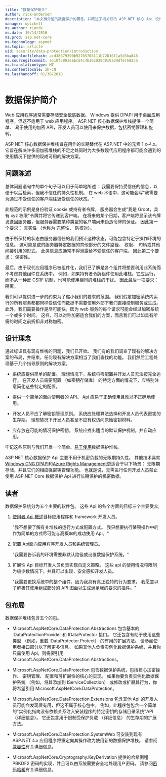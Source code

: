 ```yaml
---
title: "数据保护简介"
author: rick-anderson
description: "本文档介绍的数据保护的概念，并概述了相关联的 ASP.NET 核心 Api 设计原则。"
manager: wpickett
ms.author: riande
ms.date: 10/14/2016
ms.prod: asp.net-core
ms.technology: aspnet
ms.topic: article
uid: security/data-protection/introduction
ms.openlocfilehash: acd38679390b92705703111b72816f1a5d3ba848
ms.sourcegitcommit: a510f38930abc84c4b302029d019a34dfe76823b
ms.translationtype: MT
ms.contentlocale: zh-CN
ms.lasthandoff: 01/30/2018
---
```

# <a name="introduction-to-data-protection"></a>数据保护简介

Web 应用程序通常需要存储安全敏感数据。 Windows 提供 DPAPI 用于桌面应用程序，但这不适用于 web 应用程序。 ASP.NET 核心数据保护堆栈提供一个简单、 易于使用的加密 API，开发人员可以使用来保护数据，包括密钥管理和旋转。

ASP.NET 核心数据保护堆栈旨在用作的长期替代<machineKey>在 ASP.NET 中的元素 1.x-4.x。 它旨在解决许多旧加密堆栈的不足之处同时为大多数现代应用程序都可能会遇到的使用情况下提供的现成可用的解决方案。

## <a name="problem-statement"></a>问题陈述

总体问题语句中的单个句子可以用于简单地所述： 我需要保持受信任的信息，以便于以后检索，但我不信任的持久性机制。 在 web 术语中，这可能会写"我需要为通过不受信任的客户端往返受信任的状态。"

此规范的示例是身份验证 cookie 或持有者令牌。 服务器会生成"我是 Groot，具有 xyz 权限"令牌并将它传递到客户端。 在将来的某个日期，客户端将显示该令牌发送回服务器，但服务器需要某种类型的客户端尚未伪造令牌的保证。 因此第一个要求： 真实性 （也称为 完整性、 防校对）。

由于所保持的状态由服务器信任的我们预计这种状态，可能包含特定于操作环境的信息。 这可能是或的服务器特定数据的其他部分的文件路径、 权限、 句柄或其他间接引用的形式。 此类信息应通常不得泄露给不受信任的客户端。 因此第二个要求： 保密性。

最后，由于现代应用程序已被组件化，我们已了解是各个组件将想要利用此系统而不考虑其他组件在系统中。 例如，如果持有者令牌组件使用此堆栈，它应运行，而不从一种反 CSRF 机制，也可能使用相同的堆栈的干扰。 因此最后一项要求： 隔离。

我们可以提供进一步的约束为了缩小我们的要求的范围。 我们假定加密系统内运行的所有服务都都同样受信任而数据不需要使用外部下我们直接控制服务或生成。 此外，我们需要操作是尽可能快，因为 web 服务的每个请求可能会经过加密系统一个或多个时间。 这样，可以对称加密适合我们的方案，而且我们可以如具有所需的时间之前折扣非对称加密。

## <a name="design-philosophy"></a>设计理念

通过标识具有现有堆栈的问题，我们已开始。 我们有的我们调查了现有的解决方案的布局，并结束，任何现有解决方案相当了我们查找的功能。 我们然后工程处理基于几个指导原则的解决方案。

* 系统应提供简单的配置。 理想情况下，系统将零配置并开发人员无法按完全运行。 在开发人员需要配置 （如密钥存储库） 的特定方面的情况下，应特别注意简化这些特定的配置。

* 提供一个简单的面向使用者的 API。 Api 应易于正确使用且难以不正确地使用。

* 开发人员不应了解密钥管理原则。 系统应处理算法选择和开发人员代表密钥的生存期。 理想情况下开发人员甚至不应有权访问原始密钥材料。

* 应存放在可能的情况保护密钥。 系统应找出适当的默认保护机制，并自动应用。

牢记这些原则与我们开发一个简单、[易于使用](using-data-protection.md)数据保护堆栈。

ASP.NET 核心数据保护 Api 主要不用于机密负载的无限期持久性。 其他技术喜欢[Windows CNG DPAPI](https://msdn.microsoft.com/library/windows/desktop/hh706794%28v=vs.85%29.aspx)和[Azure Rights Management](https://docs.microsoft.com/rights-management/)更适合于以下场景： 无限期存储，并且它们的相应强密钥管理功能。 也就是说，无需进行任何开发人员禁止使用 ASP.NET Core 数据保护 Api 进行长期保护的机密数据。

## <a name="audience"></a>读者

数据保护系统分为五个主要的软件包。 这些 Api 的各个方面的目标三个主要受众;

1. [使用者 Api 概述](consumer-apis/overview.md)目标应用程序和 framework 开发人员。

   "我不想要了解有关堆栈的运行方式或配置方式。 我只想要执行某项操作中的作为简单的方式尽可能与高概率的成功使用 Api。"

2. [配置 Api](configuration/overview.md)面向应用程序开发人员和系统管理员。

   "我需要告诉我的环境需要非默认路径或设置数据保护系统。"

3. 扩展性 Api 目标开发人员负责实现自定义策略。 这些 api 的使用情况将限制为极少数情况下，并且可以出现，安全感知开发人员。

   "我需要更换系统中的整个组件，因为我具有真正独特的行为要求。 我愿意以了解极其使用组成部分的 API 图面以生成满足我的要求的插件。"

## <a name="package-layout"></a>包布局

数据保护堆栈包含五个的包。

* Microsoft.AspNetCore.DataProtection.Abstractions 包含基本的 IDataProtectionProvider 和 IDataProtector 接口。 它还包含有助于使用这些类型 （例如，重载 IDataProtector.Protect） 的有用的扩展方法。 请参阅使用者接口部分以了解更多信息。 如果其他人负责实例化数据保护系统，并且你只需使用 Api，则需要引用 Microsoft.AspNetCore.DataProtection.Abstractions。

* Microsoft.AspNetCore.DataProtection 包含数据保护系统，包括核心加密操作、 密钥管理、 配置和可扩展性的核心的实现。 如果你要负责实例化数据保护系统 （例如，将其添加到 IServiceCollection） 或修改或扩展其行为，你将希望引用 Microsoft.AspNetCore.DataProtection。

* Microsoft.AspNetCore.DataProtection.Extensions 包含其他 Api 的开发人员可能会发现很有用，但这不属于核心包中。 例如，此程序包包含一个简单的"实例化指向没有依赖关系注入安装程序的特定密钥的存储目录系统"API （详细信息）。 它还包含用于限制受保护负载 （详细信息） 的生存期的扩展方法。

* Microsoft.AspNetCore.DataProtection.SystemWeb 可安装到现有 ASP.NET 4.x 应用程序将重定向其<machineKey>操作改为使用新的数据保护堆栈。 请参阅[兼容性](compatibility/replacing-machinekey.md#compatibility-replacing-machinekey)有关详细信息。

* Microsoft.AspNetCore.Cryptography.KeyDerivation 提供的哈希例程 PBKDF2 密码的实现，并且可以由系统需要安全地处理用户密码。 请参阅[密码哈希](consumer-apis/password-hashing.md)有关详细信息。
